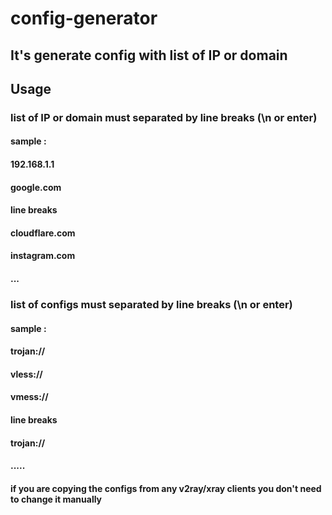 # config-generator
## It's generate config with list of  IP or domain

## Usage 
### list of IP or domain must separated by line breaks (\n or enter)
#### sample : 
#### 192.168.1.1
#### google.com
#### line breaks
#### cloudflare.com
#### instagram.com
#### ...

### list of configs must separated by line breaks (\n or enter)
#### sample : 
#### trojan://
#### vless://
#### vmess://
#### line breaks
#### trojan://
#### .....
#### if you are copying the configs from any v2ray/xray clients you don't need to change it manually
